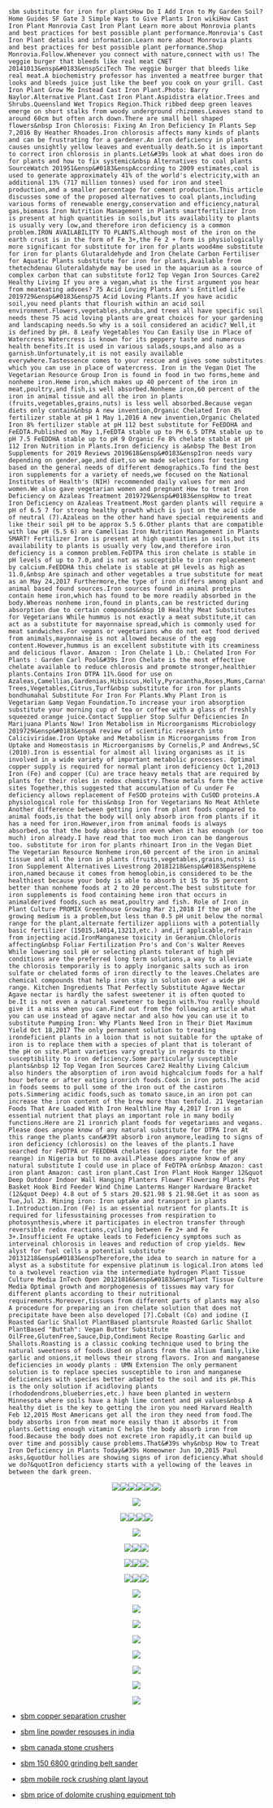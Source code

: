 
```
sbm substitute for iron for plantsHow Do I Add Iron to My Garden Soil? Home Guides SF Gate 3 Simple Ways to Give Plants Iron wikiHow Cast Iron Plant Monrovia Cast Iron Plant Learn more about Monrovia plants and best practices for best possible plant performance.Monrovia's Cast Iron Plant details and information.Learn more about Monrovia plants and best practices for best possible plant performance.Shop Monrovia.Follow.Whenever you connect with nature,connect with us! The veggie burger that bleeds like real meat CNET 20141013&ensp&#0183&enspSciTech The veggie burger that bleeds like real meat.A biochemistry professor has invented a meatfree burger that looks and bleeds juice just like the beef you cook on your grill. Cast Iron Plant Grow Me Instead Cast Iron Plant.Photo: Barry Naylor.Alternative Plant.Cast Iron Plant.Aspidistra elatior.Trees and Shrubs.Queensland Wet Tropics Region.Thick ribbed deep green leaves emerge on short stalks from woody underground rhizomes.Leaves stand to around 60cm but often arch down.There are small bell shaped flowers&nbsp Iron Chlorosis: Fixing An Iron Deficiency In Plants Sep 7,2016 By Heather Rhoades.Iron chlorosis affects many kinds of plants and can be frustrating for a gardener.An iron deficiency in plants causes unsightly yellow leaves and eventually death.So it is important to correct iron chlorosis in plants.Let&#39s look at what does iron do for plants and how to fix systemic&nbsp Alternatives to coal plants SourceWatch 201951&ensp&#0183&enspAccording to 2009 estimates,coal is used to generate approximately 41% of the world's electricity,with an additional 13% (717 million tonnes) used for iron and steel production,and a smaller percentage for cement production.This article discusses some of the proposed alternatives to coal plants,including various forms of renewable energy,conservation and efficiency,natural gas,biomass Iron Nutrition Management in Plants smartfertilizer Iron is present at high quantities in soils,but its availability to plants is usually very low,and therefore iron deficiency is a common problem.IRON AVAILABILITY TO PLANTS.Although most of the iron on the earth crust is in the form of Fe 3+,the Fe 2 + form is physiologically more significant for substitute for iron for plants wood4me substitute for iron for plants Glutaraldehyde and Iron Chelate Carbon Fertiliser for Aquatic Plants substitute for iron for plants,Available from thetechdenau Gluteraldahyde may be used in the aquarium as a source of complex carbon that can substitute for12 Top Vegan Iron Sources Care2 Healthy Living If you are a vegan,what is the first argument you hear from meateating advoes? 75 Acid Loving Plants Ann's Entitled Life 2019729&ensp&#0183&ensp75 Acid Loving Plants.If you have acidic soil,you need plants that flourish within an acid soil environment.Flowers,vegetables,shrubs,and trees all have specific soil needs these 75 acid loving plants are great choices for your gardening and landscaping needs.So why is a soil considered an acidic? Well,it is defined by pH. 8 Leafy Vegetables You Can Easily Use in Place of Watercress Watercress is known for its peppery taste and numerous health benefits.It is used in various salads,soups,and also as a garnish.Unfortunately,it is not easily available everywhere.Tastessence comes to your rescue and gives some substitutes which you can use in place of watercress. Iron in the Vegan Diet The Vegetarian Resource Group Iron is found in food in two forms,heme and nonheme iron.Heme iron,which makes up 40 percent of the iron in meat,poultry,and fish,is well absorbed.Nonheme iron,60 percent of the iron in animal tissue and all the iron in plants (fruits,vegetables,grains,nuts) is less well absorbed.Because vegan diets only contain&nbsp A new invention,Organic Chelated Iron 8% fertilizer stable at pH 1 May 1,2016 A new invention,Organic Chelated Iron 8% fertilizer stable at pH 112 best substitute for FeEDDHA and FeEDTA.Published on May 1,FeEDTA stable up to PH 6.5 DTPA stable up to pH 7.5 FeEDDHA stable up to pH 9 Organic Fe 8% chelate stable at pH 112 Iron Nutrition in Plants.Iron deficiency is a&nbsp The Best Iron Supplements for 2019 Reviews 2019618&ensp&#0183&enspIron needs vary depending on gender,age,and diet,so we made selections for testing based on the general needs of different demographics.To find the best iron supplements for a variety of needs,we focused on the National Institutes of Health's (NIH) recommended daily values for men and women.We also gave vegetarian women and pregnant How to treat Iron Deficiency on Azaleas Treatment 2019729&ensp&#0183&enspHow to treat Iron Deficiency on Azaleas Treatment.Most garden plants will require a pH of 6.5 7 for strong healthy growth which is just on the acid side of neutral (7).Azaleas on the other hand have special requirements and like their soil pH to be approx 5.5 6.Other plants that are compatible with low pH (5.5 6) are Camellias Iron Nutrition Management in Plants SMART! Fertilizer Iron is present at high quantities in soils,but its availability to plants is usually very low,and therefore iron deficiency is a common problem.FeDTPA this iron chelate is stable in pH levels of up to 7.0,and is not as susceptible to iron replacement by calcium.FeEDDHA this chelate is stable at pH levels as high as 11.0,&nbsp Are spinach and other vegetables a true substitute for meat as an May 24,2017 Furthermore,the type of iron differs among plant and animal based found sources.Iron sources found in animal proteins contain heme iron,which has found to be more readily absorbed in the body.Whereas nonheme iron,found in plants,can be restricted during absorption due to certain compounds&nbsp 10 Healthy Meat Substitutes for Vegetarians While hummus is not exactly a meat substitute,it can act as a substitute for mayonnaise spread,which is commonly used for meat sandwiches.For vegans or vegetarians who do not eat food derived from animals,mayonnaise is not allowed because of the egg content.However,hummus is an excellent substitute with its creaminess and delicious flavor. Amazon : Iron Chelate 1 Lb.: Chelated Iron For Plants : Garden Carl Pool&#39s Iron Chelate is the most effective chelate available to reduce chlorosis and promote stronger,healthier plants.Contains Iron DTPA 11%.Good for use on Azaleas,Camellias,Gardenias,Hibiscus,Holly,Pyracantha,Roses,Mums,Carnations,Gladiolas,Petunias,Trees,Shrubs,Fruit Trees,Vegetables,Citrus,Turf&nbsp substitute for iron for plants bondhumahal Substitute For Iron For Plants.Why Plant Iron is Vegetarian &amp Vegan Foundation.To increase your iron absorption substitute your morning cup of tea or coffee with a glass of freshly squeezed orange juice.Contact Supplier Stop Sulfur Deficiencies In Marijuana Plants Now! Iron Metabolism in Microorganisms Microbiology 2019729&ensp&#0183&enspA review of scientific research into Caliciviridae.Iron Uptake and Metabolism in Microorganisms from Iron Uptake and Homeostasis in Microorganisms by Cornelis,P and Andrews,SC (2010).Iron is essential for almost all living organisms as it is involved in a wide variety of important metabolic processes. Optimal copper supply is required for normal plant iron deficiency Oct 1,2013 Iron (Fe) and copper (Cu) are trace heavy metals that are required by plants for their roles in redox chemistry.These metals form the active sites Together,this suggested that accumulation of Cu under Fe deficiency allows replacement of FeSOD proteins with CuSOD proteins.A physiological role for this&nbsp Iron for Vegetarians No Meat Athlete Another difference between getting iron from plant foods compared to animal foods,is that the body will only absorb iron from plants if it has a need for iron.However,iron from animal foods is always absorbed,so that the body absorbs iron even when it has enough (or too much) iron already.I have read that too much iron can be dangerous too. substitute for iron for plants rhinoart Iron in the Vegan Diet The Vegetarian Resource Nonheme iron,60 percent of the iron in animal tissue and all the iron in plants (fruits,vegetables,grains,nuts) is Iron Supplement Alternatives Livestrong 20181218&ensp&#0183&enspHeme iron,named because it comes from hemoglobin,is considered to be the healthiest because your body is able to absorb it 15 to 35 percent better than nonheme foods at 2 to 20 percent.The best substitute for iron supplements is food containing heme iron that occurs in animalderived foods,such as meat,poultry and fish. Role of Iron in Plant Culture PROMIX Greenhouse Growing Mar 21,2018 If the pH of the growing medium is a problem,but less than 0.5 pH unit below the normal range for the plant,alternate fertilizer appliions with a potentially basic fertilizer (15015,14014,13213,etc.) and,if applicable,refrain from injecting acid.IronManganese toxicity in Geranium.Chloloris affecting&nbsp Foliar Fertilization Pro's and Con's Walter Reeves While lowering soil pH or selecting plants tolerant of high pH conditions are the preferred long term solutions,a way to alleviate the chlorosis temporarily is to apply inorganic salts such as iron sulfate or chelated forms of iron directly to the leaves.Chelates are chemical compounds that help iron stay in solution over a wide pH range. Kitchen Ingredients That Perfectly Substitute Agave Nectar Agave nectar is hardly the safest sweetener it is often quoted to be.It is not even a natural sweetener to begin with.You really should give it a miss when you can.Find out from the following article what you can use instead of agave nectar and also how you can use it to substitute Pumping Iron: Why Plants Need Iron in Their Diet Maximum Yield Oct 18,2017 The only permanent solution to treating irondeficient plants in a loion that is not suitable for the uptake of iron is to replace them with a species of plant that is tolerant of the pH on site.Plant varieties vary greatly in regards to their susceptibility to iron deficiency.Some particularly susceptible plants&nbsp 12 Top Vegan Iron Sources Care2 Healthy Living Calcium also hinders the absorption of iron avoid highcalcium foods for a half hour before or after eating ironrich foods.Cook in iron pots.The acid in foods seems to pull some of the iron out of the castiron pots.Simmering acidic foods,such as tomato sauce,in an iron pot can increase the iron content of the brew more than tenfold. 21 Vegetarian Foods That Are Loaded With Iron Healthline May 4,2017 Iron is an essential nutrient that plays an important role in many bodily functions.Here are 21 ironrich plant foods for vegetarians and vegans. Please does anyone know of any natural substitute for DTPA Iron At this range the plants can&#39t absorb iron anymore,leading to signs of iron deficiency (chlorosis) on the leaves of the plants.I have searched for FeDTPA or FEEDDHA chelates (appropriate for the pH reange) in Nigeria but to no avail.Please does anyone know of any natural substitute I could use in place of FeDTPA or&nbsp Amazon: cast iron plant Amazon: cast iron plant.Cast Iron Plant Hook Hanger 12&quot Deep Outdoor Indoor Wall Hanging Planters Flower Flowering Plants Pot Basket Hook Bird Feeder Wind Chime Lanterms Hanger Hardware Bracket (12&quot Deep) 4.8 out of 5 stars 20.$21.98 $ 21.98.Get it as soon as Tue,Jul 23. Mining iron: Iron uptake and transport in plants 1.Introduction.Iron (Fe) is an essential nutrient for plants.It is required for lifesustaining processes from respiration to photosynthesis,where it participates in electron transfer through reversible redox reactions,cycling between Fe 2+ and Fe 3+.Insufficient Fe uptake leads to Fedeficiency symptoms such as interveinal chlorosis in leaves and reduction of crop yields. New alyst for fuel cells a potential substitute 20131218&ensp&#0183&enspTherefore,the idea to search in nature for a alyst as a substitute for expensive platinum is logical.Iron atoms led to a twolevel reaction via the intermediate hydrogen Plant Tissue Culture Media InTech Open 20121016&ensp&#0183&enspPlant Tissue Culture Media Optimal growth and morphogenesis of tissues may vary for different plants according to their nutritional requirements.Moreover,tissues from different parts of plants may also A procedure for preparing an iron chelate solution that does not precipitate have been also developed [7].Cobalt (Co) and iodine (I Roasted Garlic Shallot PlantBased plantsrule Roasted Garlic Shallot PlantBased "Buttah": Vegan Butter Substitute OilFree,GlutenFree,Sauce,Dip,Condiment Recipe Roasting Garlic and Shallots.Roasting is a classic cooking technique used to bring the natural sweetness of foods.Used on plants from the allium family,like garlic and onions,it mellows their strong flavors. Iron and manganese deficiencies in woody plants : UMN Extension The only permanent solution is to replace species susceptible to iron and manganese deficiencies with species better adapted to the soil and its pH.This is the only solution if acidloving plants (rhododendrons,blueberries,etc.) have been planted in western Minnesota where soils have a high lime content and pH values&nbsp A healthy diet is the key to getting the iron you need Harvard Health Feb 12,2015 Most Americans get all the iron they need from food.The body absorbs iron from meat more easily than it absorbs it from plants.Getting enough vitamin C helps the body absorb iron from food.Because the body does not excrete iron rapidly,it can build up over time and possibly cause problems.That&#39s why&nbsp How to Treat Iron Deficiency in Plants Today&#39s Homeowner Jun 10,2015 Paul asks,&quotOur hollies are showing signs of iron deficiency.What should we do?&quotIron deficiency starts with a yellowing of the leaves in between the dark green. 
```

<div align="center">
  
<a rel="nofollow" href="https://m.shibang-china.com?f=github&k=sbm+substitute+for+iron+for+plants"><img src="https://static.shibang-china.com/en/l.png"></a><img src="https://static.shibang-china.com/en/hw.png"><a rel="nofollow" href="https://m.shibang-china.com/product/?f=github&k=sbm+substitute+for+iron+for+plants"><img src="https://static.shibang-china.com/en/p.png"></a><a rel="nofollow" href="https://m.shibang-china.com/cases/?f=github&k=sbm+substitute+for+iron+for+plants"><img src="https://static.shibang-china.com/en/c.png"></a><a rel="nofollow" href="https://m.shibang-china.com/news/?f=github&k=sbm+substitute+for+iron+for+plants"><img src="https://static.shibang-china.com/en/n.png"></a><a rel="nofollow" href="https://m.shibang-china.com?f=github&k=sbm+substitute+for+iron+for+plants"><img src="https://static.shibang-china.com/en/m.png"></a>

<a rel="nofollow" href="https://m.shibang-china.com/product/?f=github&k=sbm+substitute+for+iron+for+plants"><img src="https://static.shibang-china.com/en/b.jpg"></a>
  
<a rel="nofollow" href="https://m.shibang-china.com/solution-aggregate.html?f=github&k=sbm+substitute+for+iron+for+plants"><img src="https://static.shibang-china.com/en/a.jpg"></a><a rel="nofollow" href="https://m.shibang-china.com/solution-mine.html?f=github&k=sbm+substitute+for+iron+for+plants"><img src="https://static.shibang-china.com/en/m.jpg"></a><a rel="nofollow" href="https://m.shibang-china.com/solution-mill.html?f=github&k=sbm+substitute+for+iron+for+plants"><img src="https://static.shibang-china.com/en/g.jpg"></a><a rel="nofollow" href="https://m.shibang-china.com/solution-epc.html?f=github&k=sbm+substitute+for+iron+for+plants"><img src="https://static.shibang-china.com/en/e.jpg"></a>

<a rel="nofollow" href="https://m.shibang-china.com/product/?f=github&k=sbm+substitute+for+iron+for+plants"><img src="https://static.shibang-china.com/en/a-p.png"></a>

<a rel="nofollow" href="https://m.shibang-china.com/product/crusher/c6x.html?f=github&k=sbm+substitute+for+iron+for+plants"><img src="https://static.shibang-china.com/en/j.jpg"></a><a rel="nofollow" href="https://m.shibang-china.com/product/crusher/ci5x.html?f=github&k=sbm+substitute+for+iron+for+plants"><img src="https://static.shibang-china.com/en/i.jpg"></a><a rel="nofollow" href="https://m.shibang-china.com/product/crusher/hst.html?f=github&k=sbm+substitute+for+iron+for+plants"><img src="https://static.shibang-china.com/en/c.jpg"></a>

<a rel="nofollow" href="https://m.shibang-china.com/product/mill/mtw.html?f=github&k=sbm+substitute+for+iron+for+plants"><img src="https://static.shibang-china.com/en/mtw.jpg"></a><a rel="nofollow" href="https://m.shibang-china.com/product/mill/scm.html?f=github&k=sbm+substitute+for+iron+for+plants"><img src="https://static.shibang-china.com/en/scm.jpg"></a><a rel="nofollow" href="https://m.shibang-china.com/product/mill/lm.html?f=github&k=sbm+substitute+for+iron+for+plants"><img src="https://static.shibang-china.com/en/lm.jpg"></a>

<a rel="nofollow" href="https://m.shibang-china.com/product/sand/vsi6x.html?f=github&k=sbm+substitute+for+iron+for+plants"><img src="https://static.shibang-china.com/en/6x.jpg"></a><a rel="nofollow" href="https://m.shibang-china.com/product/sand/vu.html?f=github&k=sbm+substitute+for+iron+for+plants"><img src="https://static.shibang-china.com/en/vu.jpg"></a><a rel="nofollow" href="https://m.shibang-china.com/product/mobile/klun.html?f=github&k=sbm+substitute+for+iron+for+plants"><img src="https://static.shibang-china.com/en/k.jpg"></a>

<a rel="nofollow" href="https://m.shibang-china.com/cases/?f=github&k=sbm+substitute+for+iron+for+plants"><img src="https://static.shibang-china.com/en/case.png"></a>

<a rel="nofollow" href="https://m.shibang-china.com/cases/aggregate/202.html?f=github&k=sbm+substitute+for+iron+for+plants"><img src="https://static.shibang-china.com/en/c-1.jpg"></a>

<a rel="nofollow" href="https://m.shibang-china.com/cases/aggregate/203.html?f=github&k=sbm+substitute+for+iron+for+plants"><img src="https://static.shibang-china.com/en/c-2.jpg"></a>

<a rel="nofollow" href="https://m.shibang-china.com/cases/mill/123.html?f=github&k=sbm+substitute+for+iron+for+plants"><img src="https://static.shibang-china.com/en/c-3.jpg"></a>

<a rel="nofollow" href="https://m.shibang-china.com/contact_us.html?f=github&k=sbm+substitute+for+iron+for+plants"><img src="https://static.shibang-china.com/en/contact.png"></a>

<a rel="nofollow" href="https://swt.shibang-china.com/?f=github&k=sbm+substitute+for+iron+for+plants"><img src="https://static.shibang-china.com/en/chat.png"></a>

<a rel="nofollow" href="https://whatsapp.shibangsoft.com/WhatsApp.php?f=github&k=sbm+substitute+for+iron+for+plants"><img src="https://static.shibang-china.com/en/whatsapp.png"></a>

<a rel="nofollow" href="https://m.shibang-china.com/?f=github&k=sbm+substitute+for+iron+for+plants"><img src="https://static.shibang-china.com/en/website.png"></a>

</div>


* [sbm copper separation crusher](sbm%20copper%20separation%20crusher.md)

* [sbm line powder resouses in india](sbm%20line%20powder%20resouses%20in%20india.md)

* [sbm canada stone crushers](sbm%20canada%20stone%20crushers.md)

* [sbm 150 6800 grinding belt sander](sbm%20150%206800%20grinding%20belt%20sander.md)

* [sbm mobile rock crushing plant layout](sbm%20mobile%20rock%20crushing%20plant%20layout.md)

* [sbm price of dolomite crushing equipment tph](sbm%20price%20of%20dolomite%20crushing%20equipment%20tph.md)